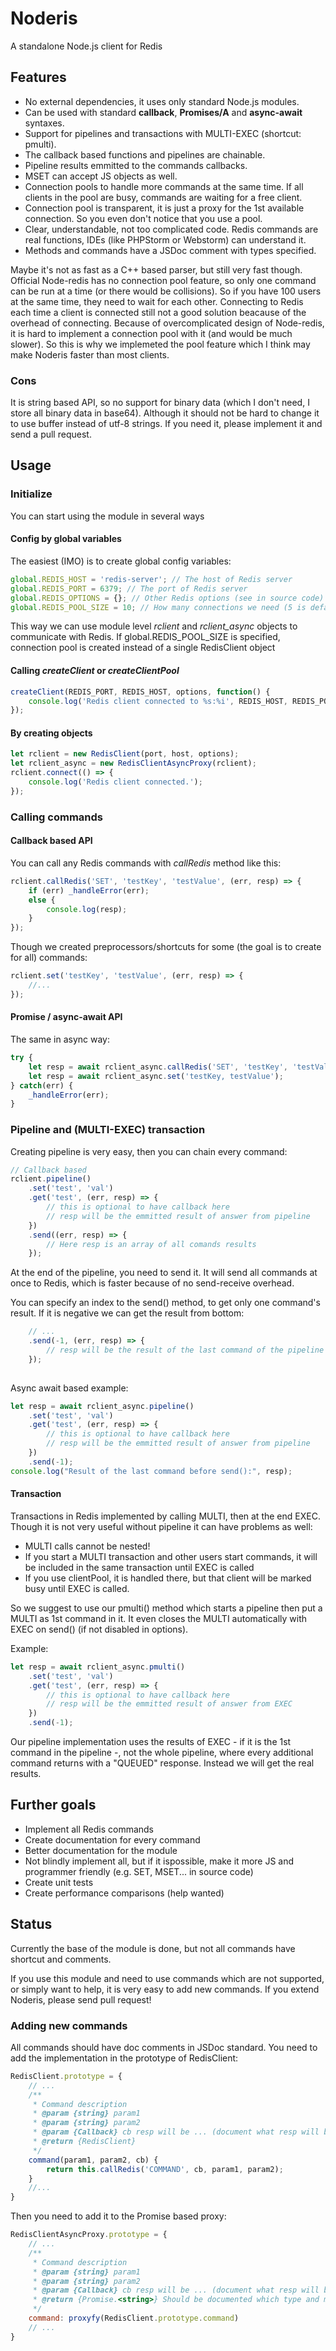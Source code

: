 # Noderis
A standalone Node.js client for Redis

## Features

- No external dependencies, it uses only standard Node.js modules.
- Can be used with standard **callback**, **Promises/A** and **async-await** syntaxes.
- Support for pipelines and transactions with MULTI-EXEC (shortcut: pmulti).
- The callback based functions and pipelines are chainable.
- Pipeline results emmitted to the commands callbacks.
- MSET can accept JS objects as well.
- Connection pools to handle more commands at the same time. If all clients in the pool are busy, commands are waiting for a free client.
- Connection pool is transparent, it is just a proxy for the 1st available connection. So you even don't notice that you use a pool. 
- Clear, understandable, not too complicated code. Redis commands are real functions, IDEs (like PHPStorm or Webstorm) can understand it.
- Methods and commands have a JSDoc comment with types specified.

Maybe it's not as fast as a C++ based parser, but still very fast though. Official Node-redis has no connection pool feature, 
so only one command can be run at a time (or there would be collisions). So if you have 100 users at the same time, they
need to wait for each other. Connecting to Redis each time a client is connected still not a good solution beacause of the 
overhead of connecting. Because of overcomplicated design of Node-redis, it is hard to implement a connection pool with it 
(and would be much slower).
So this is why we implemeted the pool feature which I think may make Noderis faster than most clients.

### Cons

It is string based API, so no support for binary data (which I don't need, I store all binary data in base64). Although it
should not be hard to change it to use buffer instead of utf-8 strings. If you need it, please implement it and send a pull request.

## Usage

### Initialize

You can start using the module in several ways

#### Config by global variables

The easiest (IMO) is to create global config variables:
```javascript
global.REDIS_HOST = 'redis-server'; // The host of Redis server
global.REDIS_PORT = 6379; // The port of Redis server
global.REDIS_OPTIONS = {}; // Other Redis options (see in source code)
global.REDIS_POOL_SIZE = 10; // How many connections we need (5 is default)
```
This way we can use module level *rclient* and *rclient_async* objects to communicate with Redis.
If global.REDIS_POOL_SIZE is specified, connection pool is created instead of a single RedisClient object

#### Calling *createClient* or *createClientPool*

```javascript
createClient(REDIS_PORT, REDIS_HOST, options, function() {
    console.log('Redis client connected to %s:%i', REDIS_HOST, REDIS_PORT);
});
``` 

#### By creating objects

```javascript
let rclient = new RedisClient(port, host, options);
let rclient_async = new RedisClientAsyncProxy(rclient);
rclient.connect(() => {
    console.log('Redis client connected.');
});
```

### Calling commands

#### Callback based API

You can call any Redis commands with *callRedis* method like this:
```javascript
rclient.callRedis('SET', 'testKey', 'testValue', (err, resp) => {
    if (err) _handleError(err);
    else {
        console.log(resp);
    }
});
```
 
Though we created preprocessors/shortcuts for some (the goal is to create for all) commands:
```javascript
rclient.set('testKey', 'testValue', (err, resp) => {
    //...
});
```

#### Promise / async-await API

The same in async way:

```javascript
try {
    let resp = await rclient_async.callRedis('SET', 'testKey', 'testValue');
    let resp = await rclient_async.set('testKey, testValue');
} catch(err) {
    _handleError(err);
}
```

### Pipeline and (MULTI-EXEC) transaction 

Creating pipeline is very easy, then you can chain every command:
```javascript
// Callback based
rclient.pipeline()
    .set('test', 'val')
    .get('test', (err, resp) => {
        // this is optional to have callback here
        // resp will be the emmitted result of answer from pipeline 
    })
    .send((err, resp) => {
        // Here resp is an array of all comands results 
    });
```
At the end of the pipeline, you need to send it. It will send all commands at once to Redis, which is faster because of no 
send-receive overhead.

You can specify an index to the send() method, to get only one command's result. If it is negative we can get the result from bottom:
```javascript
    // ...
    .send(-1, (err, resp) => {
        // resp will be the result of the last command of the pipeline 
    });
    
``` 

Async await based example:
```javascript
let resp = await rclient_async.pipeline()
    .set('test', 'val')
    .get('test', (err, resp) => {
        // this is optional to have callback here
        // resp will be the emmitted result of answer from pipeline 
    })
    .send(-1);
console.log("Result of the last command before send():", resp);
```

#### Transaction

Transactions in Redis implemented by calling MULTI, then at the end EXEC. Though it is not very useful without pipeline
it can have problems as well:
- MULTI calls cannot be nested!
- If you start a MULTI transaction and other users start commands, it will be included in the same transaction until EXEC is called
- If you use clientPool, it is handled there, but that client will be marked busy until EXEC is called. 

So we suggest to use our pmulti() method which starts a pipeline then put a MULTI as 1st command in it. It even closes the MULTI
automatically with EXEC on send() (if not disabled in options).

Example:
```javascript
let resp = await rclient_async.pmulti()
    .set('test', 'val')
    .get('test', (err, resp) => {
        // this is optional to have callback here
        // resp will be the emmitted result of answer from EXEC 
    })
    .send(-1);
```

Our pipeline implementation uses the results of EXEC - if it is the 1st command in the pipeline -, not the whole pipeline, where
every additional command returns with a "QUEUED" response. Instead we will get the real results. 

## Further goals

- Implement all Redis commands
- Create documentation for every command
- Better documentation for the module
- Not blindly implement all, but if it ispossible, make it more JS and programmer friendly (e.g. SET, MSET... in source code)
- Create unit tests
- Create performance comparisons (help wanted)

## Status

Currently the base of the module is done, but not all commands have shortcut and comments.

If you use this module and need to use commands which are not supported, or simply want to help, 
it is very easy to add new commands. 
If you extend Noderis, please send pull request!

### Adding new commands

All commands should have doc comments in JSDoc standard.
You need to add the implementation in the prototype of RedisClient:

```javascript
RedisClient.prototype = {
    // ...
    /**
     * Command description 
     * @param {string} param1
     * @param {string} param2
     * @param {Callback} cb resp will be ... (document what resp will be in the callback)
     * @return {RedisClient}
     */
    command(param1, param2, cb) {
        return this.callRedis('COMMAND', cb, param1, param2);
    }
    //...
}
``` 
Then you need to add it to the Promise based proxy:
```javascript
RedisClientAsyncProxy.prototype = {
    // ...
    /**
     * Command description 
     * @param {string} param1
     * @param {string} param2
     * @param {Callback} cb resp will be ... (document what resp will be in the callback)
     * @return {Promise.<string>} Should be documented which type and meaning
     */
    command: proxyfy(RedisClient.prototype.command)
    // ...
}
```
